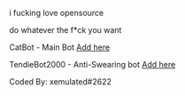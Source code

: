 i fucking love opensource

do whatever the f*ck you want


CatBot - Main Bot [Add here](https://maglit.me/catbot)

TendieBot2000 - Anti-Swearing bot [Add here](https://maglit.me/tendiebot)

Coded By: xemulated#2622
